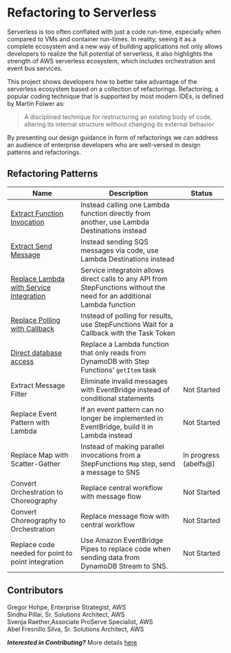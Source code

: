 # Refactoring to Serverless

Serverless is too often conflated with just a code run-time, especially when compared to VMs and container run-times. In reality, seeing it as a complete ecosystem and a new way of building applications not only allows developers to realize the full potential of serverless, it also highlights the strength of AWS serverless ecosystem, which includes orchestration and event bus services.

This project shows developers how to better take advantage of the serverless ecosystem based on a collection of refactorings. Refactoring, a popular coding technique that is supported by most modern IDEs, is defined by Martin Folwer as:

> A disciplined technique for restructuring an existing body of code, altering its internal structure without changing its external behavior

By presenting our design guidance in form of refactorings we can address an audience of enterprise developers who are well-versed in design patterns and refactorings. 

## Refactoring Patterns

| Name | Description | Status |
| ---- | ---- | ---- |
| [Extract Function Invocation](patterns/extract_function_invocation.md) | Instead calling one Lambda function directly from another, use Lambda Destinations instead | 
| [Extract Send Message](patterns/extract_send_message.md) | Instead sending SQS messages via code, use Lambda Destinations instead | 
| [Replace Lambda with Service Integration](patterns/service_integration.md) | Service integratoin allows direct calls to any API from StepFunctions without the need for an additional Lambda function | 
| [Replace Polling with Callback](patterns/replace_polling_with_callback.md) | Instead of polling for results, use StepFunctions Wait for a Callback with the Task Token  |
| [Direct database access](patterns/direct_database_access.md) | Replace a Lambda function that only reads from DynamoDB with Step Functions' `getItem` task  |
| Extract Message Filter | Eliminate invalid messages with EventBridge instead of conditional statements | Not Started | 
| Replace Event Pattern with Lambda | If an event pattern can no longer be implemented in EventBridge, build it in Lambda instead | Not Started |
| Replace Map with Scatter-Gather | Instead of making parallel invocations from a StepFunctions `Map` step, send a message to SNS  | In progress (abelfs@) |
| Convert Orchestration to Choreography | Replace central workflow with message flow  | Not Started |
| Convert Choreography to Orchestration | Replace message flow with central workflow | Not Started |
| Replace code needed for point to point integration|Use Amazon EventBridge Pipes to replace code when sending data from DynamoDB Stream to SNS.|Not Started|


## Contributors
Gregor Hohpe, Enterprise Strategist, AWS  
Sindhu Pillai, Sr. Solutions Architect, AWS  
Svenja Raether,Associate ProServe Specialist, AWS  
Abel Fresnillo Silva, Sr. Solutions Architect, AWS

***Interested in Contributing?*** 
More details [here](CONTRIBUTING.md)
